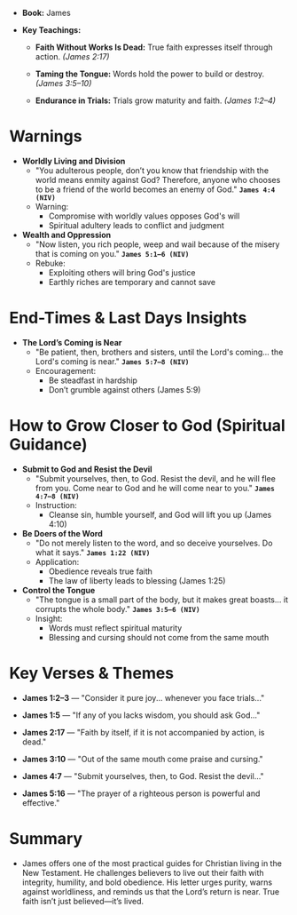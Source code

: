 - **Book:** James
    
- **Key Teachings:**
    
    - **Faith Without Works Is Dead:** True faith expresses itself through action. _(James 2:17)_
        
    - **Taming the Tongue:** Words hold the power to build or destroy. _(James 3:5–10)_
        
    - **Endurance in Trials:** Trials grow maturity and faith. _(James 1:2–4)_

# Warnings
- **Worldly Living and Division**
	- "You adulterous people, don’t you know that friendship with the world means enmity against God? Therefore, anyone who chooses to be a friend of the world becomes an enemy of God." **`James 4:4 (NIV)`**
	- Warning:
		- Compromise with worldly values opposes God's will
		- Spiritual adultery leads to conflict and judgment
- **Wealth and Oppression**
	- "Now listen, you rich people, weep and wail because of the misery that is coming on you." **`James 5:1–6 (NIV)`** 
	- Rebuke:
		- Exploiting others will bring God's justice
		- Earthly riches are temporary and cannot save

# End-Times & Last Days Insights
-  **The Lord’s Coming is Near**
	- "Be patient, then, brothers and sisters, until the Lord's coming... the Lord's coming is near." **`James 5:7–8 (NIV)`**
	- Encouragement:
		- Be steadfast in hardship
		- Don’t grumble against others (James 5:9)

# How to Grow Closer to God (Spiritual Guidance)
- **Submit to God and Resist the Devil**
	- "Submit yourselves, then, to God. Resist the devil, and he will flee from you. Come near to God and he will come near to you." **`James 4:7–8 (NIV)`**
	- Instruction:
		- Cleanse sin, humble yourself, and God will lift you up (James 4:10)
-  **Be Doers of the Word**
	- "Do not merely listen to the word, and so deceive yourselves. Do what it says." **`James 1:22 (NIV)`**
	- Application:
		- Obedience reveals true faith
		- The law of liberty leads to blessing (James 1:25)
-  **Control the Tongue**
	- "The tongue is a small part of the body, but it makes great boasts... it corrupts the whole body." **`James 3:5–6 (NIV)`**
	- Insight:
		- Words must reflect spiritual maturity
		- Blessing and cursing should not come from the same mouth

# Key Verses & Themes
- **James 1:2–3** — "Consider it pure joy... whenever you face trials..."
    
- **James 1:5** — "If any of you lacks wisdom, you should ask God..."
    
- **James 2:17** — "Faith by itself, if it is not accompanied by action, is dead."
    
- **James 3:10** — "Out of the same mouth come praise and cursing."
    
- **James 4:7** — "Submit yourselves, then, to God. Resist the devil..."
    
- **James 5:16** — "The prayer of a righteous person is powerful and effective."

# Summary

- James offers one of the most practical guides for Christian living in the New Testament. He challenges believers to live out their faith with integrity, humility, and bold obedience. His letter urges purity, warns against worldliness, and reminds us that the Lord’s return is near. True faith isn’t just believed—it’s lived.